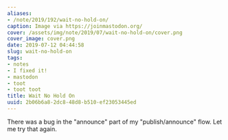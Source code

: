 ```yaml
---
aliases:
- /note/2019/192/wait-no-hold-on/
caption: Image via https://joinmastodon.org/
cover: /assets/img/note/2019/07/wait-no-hold-on/cover.png
cover_image: cover.png
date: 2019-07-12 04:44:58
slug: wait-no-hold-on
tags:
- notes
- I fixed it!
- mastodon
- toot
- toot toot
title: Wait No Hold On
uuid: 2b06b6a8-2dc8-48d8-b510-ef23053445ed
---
```


There was a bug in the "announce" part of my "publish/announce" flow. Let me try
that again.